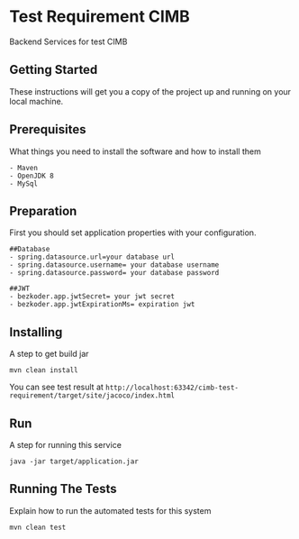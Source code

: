 # Test Requirement CIMB

Backend Services for test CIMB

## Getting Started

These instructions will get you a copy of the project up and running on your local machine.

## Prerequisites

What things you need to install the software and how to install them

```
- Maven
- OpenJDK 8
- MySql
```

## Preparation

First you should set application properties with your configuration. 

```
##Database
- spring.datasource.url=your database url
- spring.datasource.username= your database username
- spring.datasource.password= your database password

##JWT
- bezkoder.app.jwtSecret= your jwt secret
- bezkoder.app.jwtExpirationMs= expiration jwt
```

## Installing

A step to get build jar

```
mvn clean install
```
You can see test result at `http://localhost:63342/cimb-test-requirement/target/site/jacoco/index.html`

## Run

A step for running this service

```
java -jar target/application.jar
```

## Running The Tests

Explain how to run the automated tests for this system

```
mvn clean test
```